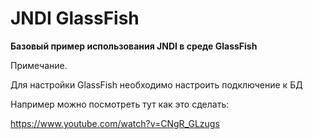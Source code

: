 # JNDI GlassFish

**Базовый пример использования JNDI в среде GlassFish**

Примечание.

Для настройки GlassFish необходимо настроить подключение к БД

Например можно посмотреть тут как это сделать:

https://www.youtube.com/watch?v=CNgR_GLzugs